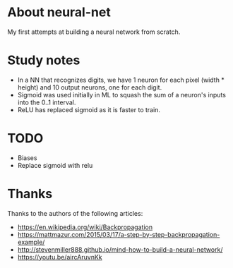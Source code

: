 # About neural-net

My first attempts at building a neural network from scratch.


# Study notes

- In a NN that recognizes digits, we have 1 neuron for each pixel (width * height) and 10 output neurons, one for each digit.
- Sigmoid was used initially in ML to squash the sum of a neuron's inputs into the 0..1 interval.
- ReLU has replaced sigmoid as it is faster to train.


# TODO

- Biases
- Replace sigmoid with relu


# Thanks

Thanks to the authors of the following articles:

- https://en.wikipedia.org/wiki/Backpropagation
- https://mattmazur.com/2015/03/17/a-step-by-step-backpropagation-example/
- http://stevenmiller888.github.io/mind-how-to-build-a-neural-network/
- https://youtu.be/aircAruvnKk
